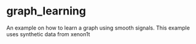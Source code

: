 # graph_learning
An example on how to learn a graph using smooth signals. This example uses synthetic data from xenon1t
